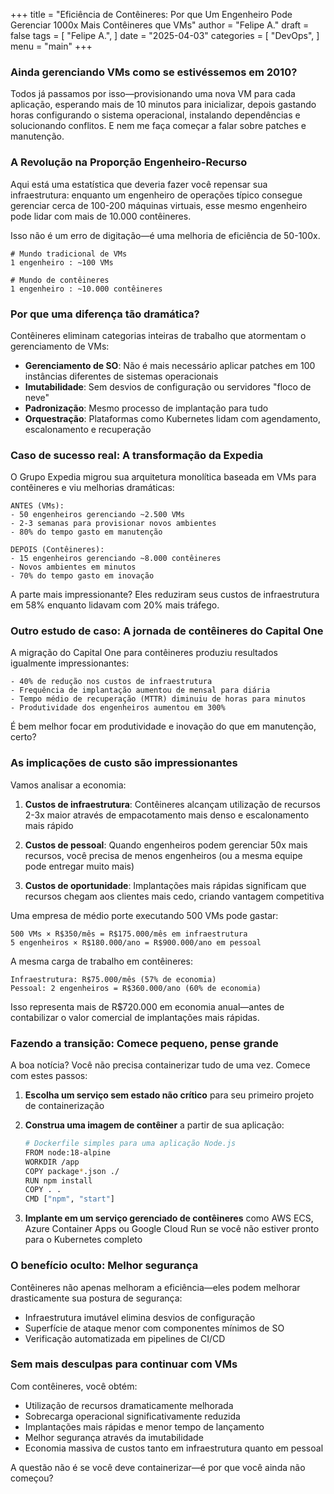 +++
title = "Eficiência de Contêineres: Por que Um Engenheiro Pode Gerenciar 1000x Mais Contêineres que VMs"
author = "Felipe A."
draft = false
tags = [
    "Felipe A.",
]
date = "2025-04-03"
categories = [
    "DevOps",
]
menu = "main"
+++

### Ainda gerenciando VMs como se estivéssemos em 2010?


Todos já passamos por isso—provisionando uma nova VM para cada aplicação, esperando mais de 10 minutos para inicializar, depois gastando horas configurando o sistema operacional, instalando dependências e solucionando conflitos. E nem me faça começar a falar sobre patches e manutenção.

### A Revolução na Proporção Engenheiro-Recurso

Aqui está uma estatística que deveria fazer você repensar sua infraestrutura: enquanto um engenheiro de operações típico consegue gerenciar cerca de 100-200 máquinas virtuais, esse mesmo engenheiro pode lidar com mais de 10.000 contêineres.

Isso não é um erro de digitação—é uma melhoria de eficiência de 50-100x.

```
# Mundo tradicional de VMs
1 engenheiro : ~100 VMs

# Mundo de contêineres
1 engenheiro : ~10.000 contêineres
```

### Por que uma diferença tão dramática?

Contêineres eliminam categorias inteiras de trabalho que atormentam o gerenciamento de VMs:

- **Gerenciamento de SO**: Não é mais necessário aplicar patches em 100 instâncias diferentes de sistemas operacionais
- **Imutabilidade**: Sem desvios de configuração ou servidores "floco de neve"
- **Padronização**: Mesmo processo de implantação para tudo
- **Orquestração**: Plataformas como Kubernetes lidam com agendamento, escalonamento e recuperação

### Caso de sucesso real: A transformação da Expedia

O Grupo Expedia migrou sua arquitetura monolítica baseada em VMs para contêineres e viu melhorias dramáticas:

```
ANTES (VMs):
- 50 engenheiros gerenciando ~2.500 VMs
- 2-3 semanas para provisionar novos ambientes
- 80% do tempo gasto em manutenção

DEPOIS (Contêineres):
- 15 engenheiros gerenciando ~8.000 contêineres
- Novos ambientes em minutos
- 70% do tempo gasto em inovação
```

A parte mais impressionante? Eles reduziram seus custos de infraestrutura em 58% enquanto lidavam com 20% mais tráfego.

### Outro estudo de caso: A jornada de contêineres do Capital One

A migração do Capital One para contêineres produziu resultados igualmente impressionantes:

```
- 40% de redução nos custos de infraestrutura
- Frequência de implantação aumentou de mensal para diária
- Tempo médio de recuperação (MTTR) diminuiu de horas para minutos
- Produtividade dos engenheiros aumentou em 300%
```

É bem melhor focar em produtividade e inovação do que em manutenção, certo?

### As implicações de custo são impressionantes

Vamos analisar a economia:

1. **Custos de infraestrutura**: Contêineres alcançam utilização de recursos 2-3x maior através de empacotamento mais denso e escalonamento mais rápido

2. **Custos de pessoal**: Quando engenheiros podem gerenciar 50x mais recursos, você precisa de menos engenheiros (ou a mesma equipe pode entregar muito mais)

3. **Custos de oportunidade**: Implantações mais rápidas significam que recursos chegam aos clientes mais cedo, criando vantagem competitiva

Uma empresa de médio porte executando 500 VMs pode gastar:
```
500 VMs × R$350/mês = R$175.000/mês em infraestrutura
5 engenheiros × R$180.000/ano = R$900.000/ano em pessoal
```

A mesma carga de trabalho em contêineres:
```
Infraestrutura: R$75.000/mês (57% de economia)
Pessoal: 2 engenheiros = R$360.000/ano (60% de economia)
```

Isso representa mais de R$720.000 em economia anual—antes de contabilizar o valor comercial de implantações mais rápidas.

### Fazendo a transição: Comece pequeno, pense grande

A boa notícia? Você não precisa containerizar tudo de uma vez. Comece com estes passos:

1. **Escolha um serviço sem estado não crítico** para seu primeiro projeto de containerização

2. **Construa uma imagem de contêiner** a partir de sua aplicação:
   ```bash
   # Dockerfile simples para uma aplicação Node.js
   FROM node:18-alpine
   WORKDIR /app
   COPY package*.json ./
   RUN npm install
   COPY . .
   CMD ["npm", "start"]
   ```

3. **Implante em um serviço gerenciado de contêineres** como AWS ECS, Azure Container Apps ou Google Cloud Run se você não estiver pronto para o Kubernetes completo

### O benefício oculto: Melhor segurança

Contêineres não apenas melhoram a eficiência—eles podem melhorar drasticamente sua postura de segurança:

- Infraestrutura imutável elimina desvios de configuração
- Superfície de ataque menor com componentes mínimos de SO
- Verificação automatizada em pipelines de CI/CD

### Sem mais desculpas para continuar com VMs

Com contêineres, você obtém:
- Utilização de recursos dramaticamente melhorada
- Sobrecarga operacional significativamente reduzida
- Implantações mais rápidas e menor tempo de lançamento
- Melhor segurança através da imutabilidade
- Economia massiva de custos tanto em infraestrutura quanto em pessoal

A questão não é se você deve containerizar—é por que você ainda não começou?
